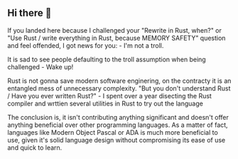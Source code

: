 ## Hi there 👋

If you landed here because I challenged your "Rewrite in Rust, when?" or "Use Rust / write everything in Rust, because MEMORY SAFETY" question and feel offended, I got news for you:
\- I'm not a troll.  

It is sad to see people defaulting to the troll assumption when being challenged - Wake up!  

Rust is not gonna save modern software enginering, on the contracty it is an entangled mess of unnecessary complexity. "But you don't understand Rust / Have you ever written Rust?"
\- I spent over a year disecting the Rust compiler and wrttien several utilities in Rust to try out the language  

The conclusion is, it isn't contributing anything significant and doesn't offer anything beneficial over other programming languages. As a matter of fact, languages like Modern Object Pascal or ADA is much more beneficial to use, given it's solid language design without compromising its ease of use and quick to learn.
<!--
**code-kungfu/code-kungfu** is a ✨ _special_ ✨ repository because its `README.md` (this file) appears on your GitHub profile.

Here are some ideas to get you started:

- 🔭 I’m currently working on ...
- 🌱 I’m currently learning ...
- 👯 I’m looking to collaborate on ...
- 🤔 I’m looking for help with ...
- 💬 Ask me about ...
- 📫 How to reach me: ...
- 😄 Pronouns: ...
- ⚡ Fun fact: ...
-->
